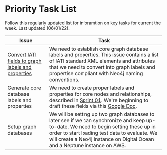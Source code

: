 # Priority Task List

Follow this regularly updated list for inforamtion on key tasks for current the week. Last updated (06/01/22).

Issue | Task
--- | ---
[Convert IATI fields to graph labels and properties](https://github.com/Humanitarian-AI/IATIPlus/issues/8) | We need to establish core graph database labels and properties. This issue contains a list of IATI standard XML elements and attributes that we need to convert into graph labels and propertise compliant with Neo4j naming conventions.
Generate core database labels and properties | We need to create proper labels and properties for core nodes and relationships, described in [Sprint 01](https://github.com/Humanitarian-AI/IATIPlus/blob/main/Documentation/Sprint01.md). We're beginning to draft these fields via this [Google Doc](https://docs.google.com/spreadsheets/d/1NsKWmpqsm634d02fOz8WTwipteOjjLMSx_RcdU8-Kak/edit?usp=sharing).
Setup graph databases | We will be setting up two graph databases to later see if we can synchronize and keep up-to-date. We need to begin setting these up in order to start loading test data to evaluate. We will create a Neo4j instance on Digital Ocean and a Neptune instance on AWS.
